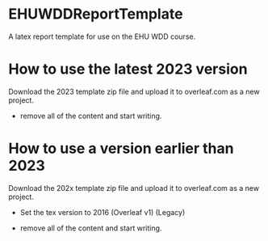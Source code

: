 # EHUWDDReportTemplate
A latex report template for use on the EHU WDD course. 

# How to use the latest 2023 version
Download the 2023 template zip file and upload it to overleaf.com as a new project.

- remove all of the content and start writing.


# How to use a version earlier than 2023
Download the 202x template zip file and upload it to overleaf.com as a new project.

- Set the tex version to 2016 (Overleaf v1) (Legacy) 

- remove all of the content and start writing.

